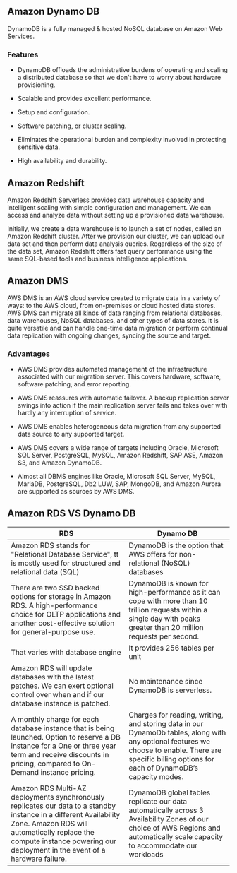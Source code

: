 
<h2> Amazon Dynamo DB </h2>
DynamoDB is a fully managed & hosted NoSQL database on Amazon Web Services.

<h3> Features </h3>

- DynamoDB offloads the administrative burdens of operating and scaling a distributed database so that we don't have to worry about hardware provisioning.

- Scalable and provides excellent performance.

- Setup and configuration.

- Software patching, or cluster scaling.

- Eliminates the operational burden and complexity involved in protecting sensitive data.

- High availability and durability.

<h2> Amazon Redshift </h2>
Amazon Redshift Serverless provides data warehouse capacity and intelligent scaling with simple configuration and management.
We can access and analyze data without setting up a provisioned data warehouse.

Initially, we create a data warehouse is to launch a set of nodes, called an Amazon Redshift cluster. After we provision our cluster, we can upload our data set and then perform data analysis queries. Regardless of the size of the data set, Amazon Redshift offers fast query performance using the same SQL-based tools and business intelligence applications.

<h2> Amazon DMS </h2>
AWS DMS is an AWS cloud service created to migrate data in a variety of ways: to the AWS cloud, from on-premises or cloud hosted data stores. AWS DMS can migrate all kinds of data ranging from relational databases, data warehouses, NoSQL databases, and other types of data stores. It is quite versatile and can handle one-time data migration or perform continual data replication with ongoing changes, syncing the source and target.

<h3> Advantages </h3>

- AWS DMS provides automated management of the infrastructure associated with our migration server. This covers hardware, software, software patching, and error reporting.

- AWS DMS reassures with automatic failover. A backup replication server swings into action if the main replication server fails and takes over with hardly any interruption of service.

- AWS DMS enables heterogeneous data migration from any supported data source to any supported target.

- AWS DMS covers a wide range of targets including Oracle, Microsoft SQL Server, PostgreSQL, MySQL, Amazon Redshift, SAP ASE, Amazon S3, and Amazon DynamoDB.

- Almost all DBMS engines like Oracle, Microsoft SQL Server, MySQL, MariaDB, PostgreSQL, Db2 LUW, SAP, MongoDB, and Amazon Aurora are supported as sources by AWS DMS.

<h2> Amazon RDS VS Dynamo DB </h2> 

| RDS     | Dynamo DB |  
| ----------- | ----------- | 
|  Amazon RDS stands for "Relational Database Service", tt is  mostly used for structured and relational data (SQL)          |   DynamoDB is the option that AWS offers for non-relational (NoSQL) databases         |
| There are two SSD backed options for storage in Amazon RDS. A high-performance choice for OLTP applications and another cost-effective solution for general-purpose use.    | DynamoDB is known for high-performance as it can cope with more than 10 trillion requests within a single day with peaks greater than 20 million requests per second.    |
|    That varies with database engine       |   It provides 256 tables per unit       |
|    Amazon RDS will update databases with the latest patches. We can exert optional control over when and if our database instance is patched.           |   No maintenance since DynamoDB is serverless.          |
|   A monthly charge for each database instance that is being launched. Option to reserve a DB instance for a One or three year term and receive discounts in pricing, compared to On-Demand instance pricing.        |  Charges for reading, writing, and storing data in our DynamoDb tables, along with any optional features we choose to enable. There are specific billing options for each of DynamoDB’s capacity modes.          |
|  Amazon RDS Multi-AZ deployments synchronously replicates our data to a standby instance in a different Availability Zone.   Amazon RDS will automatically replace the compute instance powering our deployment in the event of a hardware failure.      |  DynamoDB global tables replicate our data automatically across 3 Availability Zones of our choice of AWS Regions and automatically scale capacity to accommodate our workloads             |
